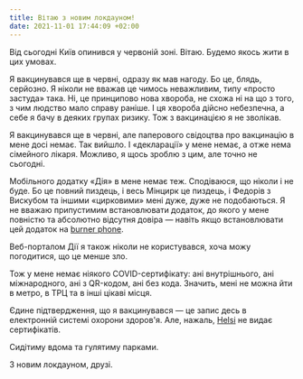 ```yaml
---
title: Вітаю з новим локдауном!
date: 2021-11-01 17:44:09 +02:00
---
```


Від сьогодні Київ опинився у червоній зоні. Вітаю. Будемо якось жити в цих умовах.

Я вакцинувався ще в червні, одразу як мав нагоду. Бо це, блядь, серйозно. Я ніколи не вважав це чимось неважливим, типу «просто застуда» така. Ні, це принципово нова хвороба, не схожа ні на що з того, з чим людство мало справу раніше. І ця хвороба дійсно небезпечна, а себе я бачу в деяких групах ризику. Тож з вакцинацією я не зволікав.

Я вакцинувався ще в червні, але паперового свідоцтва про вакцинацію в мене досі немає. Так вийшло. І «декларації» у мене немає, а отже нема сімейного лікаря. Можливо, я щось зроблю з цим, але точно не сьогодні.

Мобільного додатку «Дія» в мене немає теж. Сподіваюся, що ніколи і не буде. Бо це повний пиздець, і весь Мінцирк це пиздець, і Федорів з Вискубом та іншими «цирковими» мені дуже, дуже не подобаються. Я не вважаю припустимим встановлювати додаток, до якого у мене повністю та абсолютно відсутня довіра — навіть якщо встановлювати цей додаток на [burner phone][1].

Веб-порталом Дії я також ніколи не користувався, хоча можу погодитися, що це менше зло.

Тож у мене немає ніякого COVID-сертифікату: ані внутрішнього, ані міжнародного, ані з QR-кодом, ані без кода. Значить, мені не можна йти в метро, в ТРЦ та в інші цікаві місця.

Єдине підтвердження, що я вакцинувався — це запис десь в електронній системі охорони здоров'я. Але, нажаль, [Helsi][2] не видає сертифікатів.

Сидітиму вдома та гулятиму парками.

З новим локдауном, друзі.

[1]: https://www.merriam-webster.com/dictionary/burner%20phone
[2]: https://helsi.me/